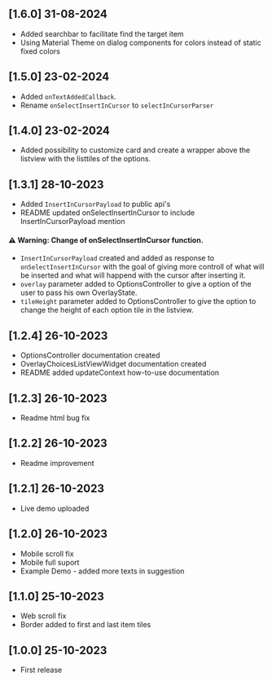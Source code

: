 ## [1.6.0] 31-08-2024
* Added searchbar to facilitate find the target item
* Using Material Theme on dialog components for colors instead of static fixed colors

## [1.5.0] 23-02-2024
* Added `onTextAddedCallback`.
* Rename `onSelectInsertInCursor` to `selectInCursorParser`

## [1.4.0] 23-02-2024
* Added possibility to customize card and create a wrapper above the listview with the listtiles of the options.

## [1.3.1] 28-10-2023
* Added `InsertInCursorPayload` to public api's
* README updated onSelectInsertInCursor to include InsertInCursorPayload mention

#### ⚠️ Warning: Change of onSelectInsertInCursor function.
* `InsertInCursorPayload` created and added as response to `onSelectInsertInCursor` with the goal of giving more controll of what will be inserted and what will happend with the cursor after inserting it.
* `overlay` parameter added to OptionsController to give a option of the user to pass his own OverlayState.
* `tileHeight` parameter added to OptionsController to give the option to change the height of each option tile in the listview.

## [1.2.4] 26-10-2023
* OptionsController documentation created
* OverlayChoicesListViewWidget documentation created
* README added updateContext how-to-use documentation

## [1.2.3] 26-10-2023
* Readme html bug fix

## [1.2.2] 26-10-2023
* Readme improvement

## [1.2.1] 26-10-2023
* Live demo uploaded

## [1.2.0] 26-10-2023
* Mobile scroll fix
* Mobile full suport
* Example Demo - added more texts in suggestion

## [1.1.0] 25-10-2023
* Web scroll fix
* Border added to first and last item tiles 

## [1.0.0] 25-10-2023
* First release